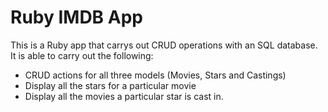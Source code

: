 # Ruby IMDB App
This is a Ruby app that carrys out CRUD operations with an SQL database. It is able to carry out the following:

* CRUD actions for all three models (Movies, Stars and Castings)
* Display all the stars for a particular movie
* Display all the movies a particular star is cast in.
